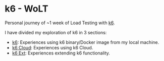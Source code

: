 # k6 - WoLT

Personal journey of ~1 week of Load Testing with [k6](https://k6.io/).

I have divided my exploration of k6 in 3 sections:
- [k6](./k6): Experiences using k6 binary/Docker image from my local machine.
- [k6 Cloud](./k6-cloud/): Experiences using k6 Cloud.
- [k6 Ext](./k6-ext/): Experiences extending k6 functionality.